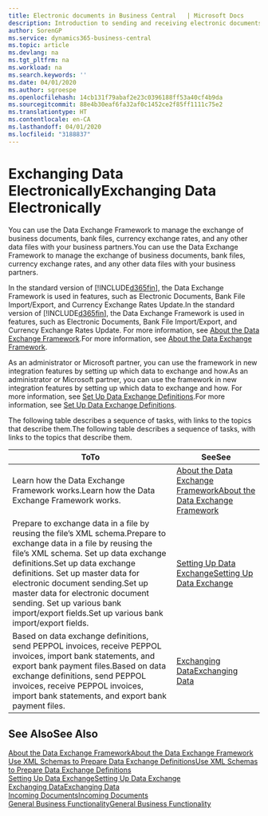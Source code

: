 ```yaml
---
title: Electronic documents in Business Central   | Microsoft Docs
description: Introduction to sending and receiving electronic documents in Business Central.
author: SorenGP
ms.service: dynamics365-business-central
ms.topic: article
ms.devlang: na
ms.tgt_pltfrm: na
ms.workload: na
ms.search.keywords: ''
ms.date: 04/01/2020
ms.author: sgroespe
ms.openlocfilehash: 14cb131f79abaf2e23c0396188ff53a40cf4b9da
ms.sourcegitcommit: 88e4b30eaf6fa32af0c1452ce2f85ff1111c75e2
ms.translationtype: HT
ms.contentlocale: en-CA
ms.lasthandoff: 04/01/2020
ms.locfileid: "3188837"
---
```

# <a name="exchanging-data-electronically"></a><span data-ttu-id="3f37a-103">Exchanging Data Electronically</span><span class="sxs-lookup"><span data-stu-id="3f37a-103">Exchanging Data Electronically</span></span>
<span data-ttu-id="3f37a-104">You can use the Data Exchange Framework to manage the exchange of business documents, bank files, currency exchange rates, and any other data files with your business partners.</span><span class="sxs-lookup"><span data-stu-id="3f37a-104">You can use the Data Exchange Framework to manage the exchange of business documents, bank files, currency exchange rates, and any other data files with your business partners.</span></span>

<span data-ttu-id="3f37a-105">In the standard version of [!INCLUDE[d365fin](includes/d365fin_md.md)], the Data Exchange Framework is used in features, such as Electronic Documents, Bank File Import/Export, and Currency Exchange Rates Update.</span><span class="sxs-lookup"><span data-stu-id="3f37a-105">In the standard version of [!INCLUDE[d365fin](includes/d365fin_md.md)], the Data Exchange Framework is used in features, such as Electronic Documents, Bank File Import/Export, and Currency Exchange Rates Update.</span></span> <span data-ttu-id="3f37a-106">For more information, see [About the Data Exchange Framework](across-about-the-data-exchange-framework.md).</span><span class="sxs-lookup"><span data-stu-id="3f37a-106">For more information, see [About the Data Exchange Framework](across-about-the-data-exchange-framework.md).</span></span>

<span data-ttu-id="3f37a-107">As an administrator or Microsoft partner, you can use the framework in new integration features by setting up which data to exchange and how.</span><span class="sxs-lookup"><span data-stu-id="3f37a-107">As an administrator or Microsoft partner, you can use the framework in new integration features by setting up which data to exchange and how.</span></span> <span data-ttu-id="3f37a-108">For more information, see [Set Up Data Exchange Definitions](across-how-to-set-up-data-exchange-definitions.md).</span><span class="sxs-lookup"><span data-stu-id="3f37a-108">For more information, see [Set Up Data Exchange Definitions](across-how-to-set-up-data-exchange-definitions.md).</span></span>

<span data-ttu-id="3f37a-109">The following table describes a sequence of tasks, with links to the topics that describe them.</span><span class="sxs-lookup"><span data-stu-id="3f37a-109">The following table describes a sequence of tasks, with links to the topics that describe them.</span></span>  

|<span data-ttu-id="3f37a-110">To</span><span class="sxs-lookup"><span data-stu-id="3f37a-110">To</span></span>|<span data-ttu-id="3f37a-111">See</span><span class="sxs-lookup"><span data-stu-id="3f37a-111">See</span></span>|  
|--------|---------|  
|<span data-ttu-id="3f37a-112">Learn how the Data Exchange Framework works.</span><span class="sxs-lookup"><span data-stu-id="3f37a-112">Learn how the Data Exchange Framework works.</span></span>|[<span data-ttu-id="3f37a-113">About the Data Exchange Framework</span><span class="sxs-lookup"><span data-stu-id="3f37a-113">About the Data Exchange Framework</span></span>](across-about-the-data-exchange-framework.md)|  
|<span data-ttu-id="3f37a-114">Prepare to exchange data in a file by reusing the file’s XML schema.</span><span class="sxs-lookup"><span data-stu-id="3f37a-114">Prepare to exchange data in a file by reusing the file’s XML schema.</span></span> <span data-ttu-id="3f37a-115">Set up data exchange definitions.</span><span class="sxs-lookup"><span data-stu-id="3f37a-115">Set up data exchange definitions.</span></span> <span data-ttu-id="3f37a-116">Set up master data for electronic document sending.</span><span class="sxs-lookup"><span data-stu-id="3f37a-116">Set up master data for electronic document sending.</span></span> <span data-ttu-id="3f37a-117">Set up various bank import/export fields.</span><span class="sxs-lookup"><span data-stu-id="3f37a-117">Set up various bank import/export fields.</span></span>|[<span data-ttu-id="3f37a-118">Setting Up Data Exchange</span><span class="sxs-lookup"><span data-stu-id="3f37a-118">Setting Up Data Exchange</span></span>](across-set-up-data-exchange.md)|  
|<span data-ttu-id="3f37a-119">Based on data exchange definitions, send PEPPOL invoices, receive PEPPOL invoices, import bank statements, and export bank payment files.</span><span class="sxs-lookup"><span data-stu-id="3f37a-119">Based on data exchange definitions, send PEPPOL invoices, receive PEPPOL invoices, import bank statements, and export bank payment files.</span></span>|[<span data-ttu-id="3f37a-120">Exchanging Data</span><span class="sxs-lookup"><span data-stu-id="3f37a-120">Exchanging Data</span></span>](across-exchange-data.md)|  

## <a name="see-also"></a><span data-ttu-id="3f37a-121">See Also</span><span class="sxs-lookup"><span data-stu-id="3f37a-121">See Also</span></span>  
[<span data-ttu-id="3f37a-122">About the Data Exchange Framework</span><span class="sxs-lookup"><span data-stu-id="3f37a-122">About the Data Exchange Framework</span></span>](across-about-the-data-exchange-framework.md)  
[<span data-ttu-id="3f37a-123">Use XML Schemas to Prepare Data Exchange Definitions</span><span class="sxs-lookup"><span data-stu-id="3f37a-123">Use XML Schemas to Prepare Data Exchange Definitions</span></span>](across-how-to-use-xml-schemas-to-prepare-data-exchange-definitions.md)  
[<span data-ttu-id="3f37a-124">Setting Up Data Exchange</span><span class="sxs-lookup"><span data-stu-id="3f37a-124">Setting Up Data Exchange</span></span>](across-set-up-data-exchange.md)  
[<span data-ttu-id="3f37a-125">Exchanging Data</span><span class="sxs-lookup"><span data-stu-id="3f37a-125">Exchanging Data</span></span>](across-exchange-data.md)  
[<span data-ttu-id="3f37a-126">Incoming Documents</span><span class="sxs-lookup"><span data-stu-id="3f37a-126">Incoming Documents</span></span>](across-income-documents.md)  
[<span data-ttu-id="3f37a-127">General Business Functionality</span><span class="sxs-lookup"><span data-stu-id="3f37a-127">General Business Functionality</span></span>](ui-across-business-areas.md)
